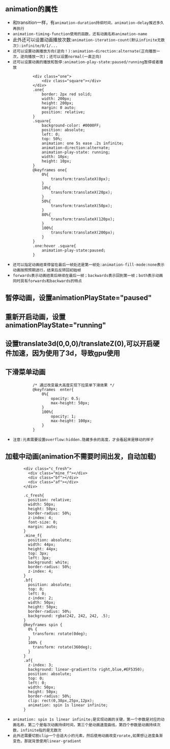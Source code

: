 ## animation的属性
* 和transition一样，有`animation-duration持续时间，animation-delay推迟多久再执行`
* `animation-timing-function使用的函数，还有动画名称animation-name`
* 此外还可以设置动画播放次数:`animation-iteration-count(默认infinite无数次):infinite/0/1/...`
* `还可以设置动画播放方向(逆向！):animation-direction:alternate(正向播放一次，逆向播放一次)；还可以设置normal(一直正向)`
* `还可以设置动画的播放和暂停:animation-play-state:paused/running暂停或者播放`
```
			<div class="one">
				<div class="square"></div>
			</div>
			.one{
				border: 2px red solid;
				width: 200px;
				height: 200px;
				margin: 0 auto;
				position: relative;
			}
			.square{
				background-color: #0000FF;
				position: absolute;
				left: 0;
				top: 50%;
				animation: one 5s ease .2s infinite;
				animation-direction:alternate;
				animation-play-state: running;
				width: 10px;
				height: 10px;
			}
			@keyframes one{
				0%{
					transform:translateX(0px);
				}
				10%{
					transform:translateX(20px);
				}
				50%{
					transform:translateX(50px);
				}
				80%{
					transform:translateX(120px);
				}
				100%{
					transform:translateX(200px);
				}
			}
			.one:hover .square{
				animation-play-state:paused;
			}
```
* `还可以指定动画结束停留在最后一帧处还是第一帧处:animation-fill-mode:none表示动画按照预期进行，结束后反转回初始帧`
* `forwards表示动画结束后继续在最后一帧；backwards表示回到第一帧；both表示动画同时具有forwards和backwards的特点`

## 暂停动画，设置animationPlayState="paused"
## 重新开启动画，设置animationPlayState="running"

## 设置translate3d(0,0,0)/translateZ(0),可以开启硬件加速，因为使用了3d，导致gpu使用

## 下滑菜单动画
```
			/* 通过改变最大高度实现下拉菜单下滑效果 */
			@keyframes  enter{
				0%{
					opacity: 0.5;
					max-height: 50px;
				}
				100%{
					opacity: 1;
					max-height: 100px;
				}
			}
```
* `注意:元素需要设置overflow:hidden.隐藏多余的高度，才会看起来是移动的样子`

## 加载中动画(animation不需要时间出发，自动加载)
```
		<div class="c_fresh">
		  <div class="mine_f"></div>
		  <div class="bf"></div>
		  <div class="af"></div>
		</div>
	
		.c_fresh{
		  position: relative;
		  width: 50px;
		  height: 50px;
		  border-radius: 50%;
		  z-index: 4;
		  font-size: 0;
		  margin: auto;
		}
		.mine_f{
		  position: absolute;
		  width: 44px;
		  height: 44px;
		  top: 3px;
		  left: 3px;
		  background: white;
		  border-radius: 50%;
		  z-index: 4;
		}
		.bf{
		  position: absolute;
		  top: 0;
		  left: 0;
		  z-index: 2;
		  width: 50px;
		  height: 50px;
		  border-radius: 50%;
		  background: rgba(242, 242, 242, .5);
		}
		@keyframes spin {
		  0% {
			transform: rotate(0deg);
		  }
		  100% {
			transform: rotate(360deg);
		  }
		}
		.af{
		  z-index: 3;
		  background: linear-gradient(to right,blue,#EF5350);
		  position: absolute;
		  top: 0;
		  left: 0;
		  width: 50px;
		  height: 50px;
		  border-radius: 50%;
		  clip: rect(0,38px,25px,12px);
		  animation: spin 1s linear infinite;
		}
```
* `animation: spin 1s linear infinite;是实现动画的关键，第一个参数是对应的动画名称，第二个是每次动画持续时间，第三个是动画速度曲线，第四个参数是动画持续次数，infinite指的是无数次`
* `此外还需要切割clip一个合适大小的元素，然后使用动画改变rorate,如果想让进度条渐变色，那就背景使用linear-gradient`
